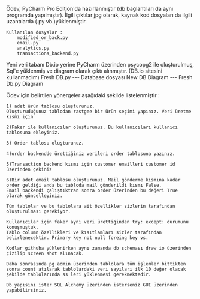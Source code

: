 Ödev, PyCharm Pro Edition'da hazırlanmıştır (db bağlantıları da aynı programda yapılmıştır). İlgili çıktılar jpg olarak, kaynak kod dosyaları da ilgili uzantılarda (.py vb.)yüklenmiştir.

	Kullanılan dosyalar :
		modified_or_back.py
		email.py
		analytics.py
		transactions_backend.py
 
 Yeni veri tabanı Db.io yerine PyCharm üzerinden psycopg2 ile oluşturulmuş, Sql'e yüklenmiş ve diagram olarak çıktı alınmıştır. (DB.io sitesini kullanmadım)
 	Fresh DB.py ---  Database dosyası
	New DB Diagram --- Fresh Db.py Diagram



Ödev için belirtilen yönergeler aşağıdaki şekilde listelenmiştir :

	1) adet ürün tablosu oluşturunuz.
	Oluşturuduğunuz tablodan rastgee bir ürün seçimi yapınız. Veri üretme kısmı için

	2)Faker ile kullanıcılar oluşturunuz. Bu kullanıcıları kullanıcı tablosuna ekleyiniz. 

	3) Order tablosu oluşturunuz.

	4)order backendde ürettiğiniz verileri order tablosuna yazınız.

	5)Transaction backend kısmı için customer emailleri customer id üzerinden çekiniz

	6)Bir adet email tablosu oluşturunuz. Mail gönderme kısmına kadar order geldiği anda bu tabloda mail gönderildi kısmı False. 
	Email backendi çalıştıktran sonra order üzerinden bu değeri True olarak güncelleyiniz.

	Tüm tablolar ve bu tablolara ait özellikler sizlerin tarafından oluşturulması gerekiyor.
	
	Kullanıcılar için faker aynı veri ürettiğinden try: except: durumunu konuşmuştuk.
	Tablo column özellikleri ve kısıtlamları sizler tarafından belirlenecektir. Primary key not null foreing key vs.

	Kodlar githuba yüklenirken aynı zamanda db scheması draw io üzerinden çizilip screen shot alınacak. 

	Daha sonrasında pg admin üzerinden tablolara tüm işlemler bittikten sonra count atılarak tablolardaki veri sayıları ilk 10 değer olacak şekilde tablolarında ss leri yüklenmesi gerekmektedir.

	Db yapısını ister SQL Alchemy üzerinden isterseniz GUI üzerinden yapabilirsiniz. 

